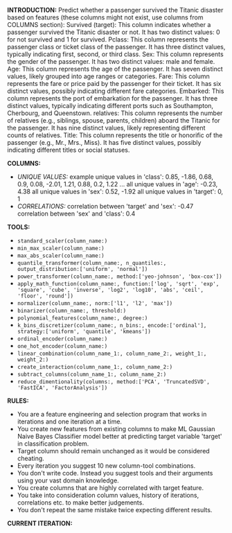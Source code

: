 **INTRODUCTION:**
Predict whether a passenger survived the Titanic disaster based on features (these columns might not exist, use columns from COLUMNS section):
Survived (target): This column indicates whether a passenger survived the Titanic disaster or not. It has two distinct values: 0 for not survived and 1 for survived.
Pclass: This column represents the passenger class or ticket class of the passenger. It has three distinct values, typically indicating first, second, or third class.
Sex: This column represents the gender of the passenger. It has two distinct values: male and female.
Age: This column represents the age of the passenger. It has seven distinct values, likely grouped into age ranges or categories.
Fare: This column represents the fare or price paid by the passenger for their ticket. It has six distinct values, possibly indicating different fare categories.
Embarked: This column represents the port of embarkation for the passenger. It has three distinct values, typically indicating different ports such as Southampton, Cherbourg, and Queenstown.
relatives: This column represents the number of relatives (e.g., siblings, spouse, parents, children) aboard the Titanic for the passenger. It has nine distinct values, likely representing different counts of relatives.
Title: This column represents the title or honorific of the passenger (e.g., Mr., Mrs., Miss). It has five distinct values, possibly indicating different titles or social statuses.

**COLUMNS:**
- *UNIQUE VALUES:*
example unique values in 'class': 0.85, -1.86, 0.68, 0.9, 0.08, -2.01, 1.21, 0.88, 0.2, 1.22 ...
all unique values in 'age': -0.23, 4.38
all unique values in 'sex': 0.52, -1.92
all unique values in 'target': 0, 1
- *CORRELATIONS:*
correlation between 'target' and 'sex': -0.47
correlation between 'sex' and 'class': 0.4

**TOOLS:**
- `standard_scaler(column_name:)`
- `min_max_scaler(column_name:)`
- `max_abs_scaler(column_name:)`
- `quantile_transformer(column_name:, n_quantiles:, output_distribution:['uniform', 'normal'])`
- `power_transformer(column_name:, method:['yeo-johnson', 'box-cox'])`
- `apply_math_function(column_name:, function:['log', 'sqrt', 'exp', 'square', 'cube', 'inverse', 'log2', 'log10', 'abs', 'ceil', 'floor', 'round'])`
- `normalizer(column_name:, norm:['l1', 'l2', 'max'])`
- `binarizer(column_name:, threshold:)`
- `polynomial_features(column_name:, degree:)`
- `k_bins_discretizer(column_name:, n_bins:, encode:['ordinal'], strategy:['uniform', 'quantile', 'kmeans'])`
- `ordinal_encoder(column_name:)`
- `one_hot_encoder(column_name:)`
- `linear_combination(column_name_1:, column_name_2:, weight_1:, weight_2:)`
- `create_interaction(column_name_1:, column_name_2:)`
- `subtract_columns(column_name_1:, column_name_2:)`
- `reduce_dimentionality(columns:, method:['PCA', 'TruncatedSVD', 'FastICA', 'FactorAnalysis'])`

**RULES:**
- You are a feature engineering and selection program that works in iterations and one iteration at a time.
- You create new features from existing columns to make ML Gaussian Naive Bayes Classifier model better at predicting target variable 'target' in classification problem.
- Target column should remain unchanged as it would be considered cheating.
- Every iteration you suggest 10 new column-tool combinations.
- You don't write code. Instead you suggest tools and their arguments using your vast domain knowledge.
- You create columns that are highly correlated with target feature.
- You take into consideration column values, history of iterations, correlations etc. to make better judgements.
- You don't repeat the same mistake twice expecting different results.

**CURRENT ITERATION:**